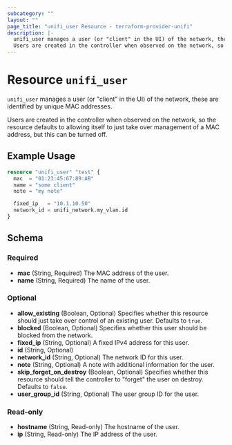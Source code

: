 ```yaml
---
subcategory: ""
layout: ""
page_title: "unifi_user Resource - terraform-provider-unifi"
description: |-
  unifi_user manages a user (or "client" in the UI) of the network, these are identified by unique MAC addresses.
  Users are created in the controller when observed on the network, so the resource defaults to allowing itself to just take over management of a MAC address, but this can be turned off.
---
```


# Resource `unifi_user`

`unifi_user` manages a user (or "client" in the UI) of the network, these are identified by unique MAC addresses.

Users are created in the controller when observed on the network, so the resource defaults to allowing itself to just take over management of a MAC address, but this can be turned off.

## Example Usage

```terraform
resource "unifi_user" "test" {
  mac  = "01:23:45:67:89:AB"
  name = "some client"
  note = "my note"

  fixed_ip   = "10.1.10.50"
  network_id = unifi_network.my_vlan.id
}
```

## Schema

### Required

- **mac** (String, Required) The MAC address of the user.
- **name** (String, Required) The name of the user.

### Optional

- **allow_existing** (Boolean, Optional) Specifies whether this resource should just take over control of an existing user. Defaults to `true`.
- **blocked** (Boolean, Optional) Specifies whether this user should be blocked from the network.
- **fixed_ip** (String, Optional) A fixed IPv4 address for this user.
- **id** (String, Optional)
- **network_id** (String, Optional) The network ID for this user.
- **note** (String, Optional) A note with additional information for the user.
- **skip_forget_on_destroy** (Boolean, Optional) Specifies whether this resource should tell the controller to "forget" the user on destroy. Defaults to `false`.
- **user_group_id** (String, Optional) The user group ID for the user.

### Read-only

- **hostname** (String, Read-only) The hostname of the user.
- **ip** (String, Read-only) The IP address of the user.


